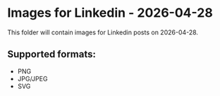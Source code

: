 # Images for Linkedin - 2026-04-28

This folder will contain images for Linkedin posts on 2026-04-28.

## Supported formats:
- PNG
- JPG/JPEG
- SVG
